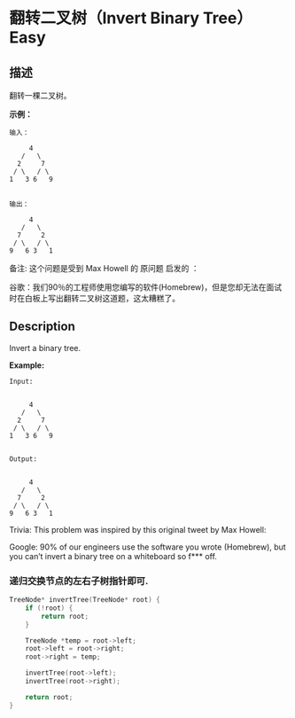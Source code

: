 # 翻转二叉树（Invert Binary Tree）Easy
## 描述
翻转一棵二叉树。

**示例：**
```
输入：

     4
   /   \
  2     7
 / \   / \
1   3 6   9


输出：

     4
   /   \
  7     2
 / \   / \
9   6 3   1
```

备注:
这个问题是受到 Max Howell 的 原问题 启发的 ：

谷歌：我们90％的工程师使用您编写的软件(Homebrew)，但是您却无法在面试时在白板上写出翻转二叉树这道题，这太糟糕了。

## Description
Invert a binary tree.

**Example:**
```
Input:


     4
   /   \
  2     7
 / \   / \
1   3 6   9


Output:


     4
   /   \
  7     2
 / \   / \
9   6 3   1
```

Trivia:
This problem was inspired by this original tweet by Max Howell:

Google: 90% of our engineers use the software you wrote (Homebrew), but you can&rsquo;t invert a binary tree on a whiteboard so f*** off.


### 递归交换节点的左右子树指针即可.
```c++
TreeNode* invertTree(TreeNode* root) {
    if (!root) {
    	return root;
    }

    TreeNode *temp = root->left;
    root->left = root->right;
    root->right = temp;

    invertTree(root->left);
    invertTree(root->right);

    return root;
}
```